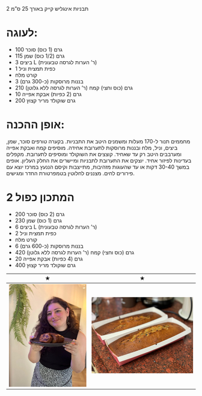 2 תבניות אינגליש קייק באורך 25 ס”מ

# לעוגה:
* 100 גרם (1 כוס) סוכר
* 115 גרם (1/2 כוס) שמן
* 3 ביצים L (ר’ הערות לגרסה טבעונית)
* 1 כפית תמצית וניל
* קורט מלח
* 3 בננות מרוסקות (כ-300 גרם)
* 210 גרם (כוס וחצי) קמח (ר’ הערות לגרסה ללא גלוטן)
* 10 גרם (2 כפיות) אבקת אפייה
* 200 גרם שוקולד מריר קצוץ
# אופן ההכנה:
מחממים תנור ל-170 מעלות ומשמנים היטב את התבניות.
בקערה טורפים סוכר, שמן, ביצים, וניל, מלח ובננות מרוסקות לתערובת אחידה.
מוסיפים קמח ואבקת אפייה ומערבבים היטב רק עד שאחיד.
קוצצים את השוקולד ומוסיפים לתערובת. מקפלים בעדינות לפיזור אחיד.
יוצקים את התערובת לתבניות ומיישרים את החלק העליון.
אופים במשך 30-40 דקות או עד שהעוגות מזהיבות, מתייצבות וקיסם הננעץ במרכז יוצא עם פירורים לחים.
מצננים לחלוטין בטמפרטורת החדר ומגישים.

# המתכון כפול 2

* 200 גרם (2 כוס) סוכר
* 230 גרם (1 כוס) שמן
* 6 ביצים L (ר’ הערות לגרסה טבעונית)
* 2 כפית תמצית וניל
* קורט מלח
* 6 בננות מרוסקות (כ-600 גרם)
* 420 גרם (כוס וחצי) קמח (ר’ הערות לגרסה ללא גלוטן)
* 20 גרם (4 כפיות) אבקת אפייה
* 400 גרם שוקולד מריר קצוץ

 ★ | ★ 
:--:|:--:
![Banana Bread With lioric](../images/bananaBread1.jpg) | ![Banana Bread](../images/bananaBread2.jpg)